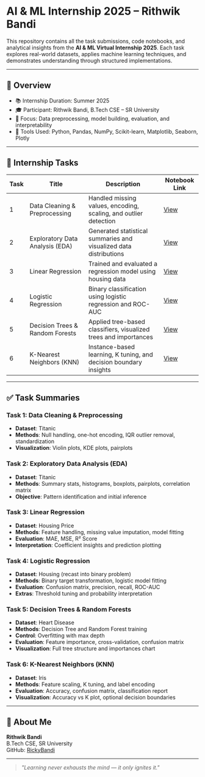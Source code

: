 # AI & ML Internship 2025 – Rithwik Bandi

This repository contains all the task submissions, code notebooks, and analytical insights from the **AI & ML Virtual Internship 2025**. Each task explores real-world datasets, applies machine learning techniques, and demonstrates understanding through structured implementations.

---

## 📌 Overview

- 📚 Internship Duration: Summer 2025  
- 🎓 Participant: Rithwik Bandi, B.Tech CSE – SR University  
- 🧠 Focus: Data preprocessing, model building, evaluation, and interpretability  
- 💼 Tools Used: Python, Pandas, NumPy, Scikit-learn, Matplotlib, Seaborn, Plotly

---

## 📂 Internship Tasks

| Task | Title                           | Description                                                        | Notebook Link |
|------|---------------------------------|--------------------------------------------------------------------|---------------|
| 1    | Data Cleaning & Preprocessing   | Handled missing values, encoding, scaling, and outlier detection   | [View](https://github.com/RickyBandi/AI-ML-Internship/blob/main/Task-1/task-1.ipynb) |
| 2    | Exploratory Data Analysis (EDA) | Generated statistical summaries and visualized data distributions  | [View](https://github.com/RickyBandi/AI-ML-Internship/blob/main/Task-2/task-2.ipynb) |
| 3    | Linear Regression               | Trained and evaluated a regression model using housing data        | [View](https://github.com/RickyBandi/AI-ML-Internship/blob/main/Task-3/task-3.ipynb) |
| 4    | Logistic Regression             | Binary classification using logistic regression and ROC-AUC        | [View](https://github.com/RickyBandi/AI-ML-Internship/blob/main/Task-4/task-4.ipynb) |
| 5    | Decision Trees & Random Forests | Applied tree-based classifiers, visualized trees and importances   | [View](https://github.com/RickyBandi/AI-ML-Internship/blob/main/Task-5/task-5.ipynb) |
| 6    | K-Nearest Neighbors (KNN)       | Instance-based learning, K tuning, and decision boundary insights  | [View](https://github.com/RickyBandi/AI-ML-Internship/blob/main/Task-6/task-6.ipynb) |

---

## ✅ Task Summaries

### Task 1: Data Cleaning & Preprocessing
- **Dataset**: Titanic  
- **Methods**: Null handling, one-hot encoding, IQR outlier removal, standardization  
- **Visualization**: Violin plots, KDE plots, pairplots

### Task 2: Exploratory Data Analysis (EDA)
- **Dataset**: Titanic  
- **Methods**: Summary stats, histograms, boxplots, pairplots, correlation matrix  
- **Objective**: Pattern identification and initial inference

### Task 3: Linear Regression
- **Dataset**: Housing Price  
- **Methods**: Feature handling, missing value imputation, model fitting  
- **Evaluation**: MAE, MSE, R² Score  
- **Interpretation**: Coefficient insights and prediction plotting

### Task 4: Logistic Regression
- **Dataset**: Housing (recast into binary problem)  
- **Methods**: Binary target transformation, logistic model fitting  
- **Evaluation**: Confusion matrix, precision, recall, ROC-AUC  
- **Extras**: Threshold tuning and probability interpretation

### Task 5: Decision Trees & Random Forests
- **Dataset**: Heart Disease  
- **Methods**: Decision Tree and Random Forest training  
- **Control**: Overfitting with max depth  
- **Evaluation**: Feature importance, cross-validation, confusion matrix  
- **Visualization**: Full tree structure and importances chart

### Task 6: K-Nearest Neighbors (KNN)
- **Dataset**: Iris  
- **Methods**: Feature scaling, K tuning, and label encoding  
- **Evaluation**: Accuracy, confusion matrix, classification report  
- **Visualization**: Accuracy vs K plot, optional decision boundaries

---

## 👤 About Me

**Rithwik Bandi**  
B.Tech CSE, SR University  
GitHub: [RickyBandi](https://github.com/RickyBandi)

---

> *"Learning never exhausts the mind — it only ignites it."*
